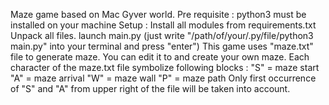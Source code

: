 Maze game based on Mac Gyver world.
Pre requisite : python3 must be installed on your machine
Setup :
Install all modules from requirements.txt
Unpack all files.
launch main.py (just write "/path/of/your/.py/file/python3 main.py" into your terminal 
and press "enter")
This game uses "maze.txt" file to generate maze.
You can edit it to and create your own maze.
Each character of the maze.txt file symbolize following blocks :
"S" = maze start
"A" = maze arrival
"W" = maze wall
"P" = maze path
Only first occurrence of "S" and "A" from upper right of the file will be taken into account.